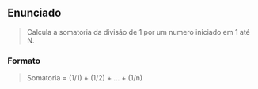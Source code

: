 ## Enunciado

> Calcula a somatoria da divisão de 1 por um numero iniciado em 1 até N.

### Formato

> Somatoria = (1/1) + (1/2) + ... + (1/n)